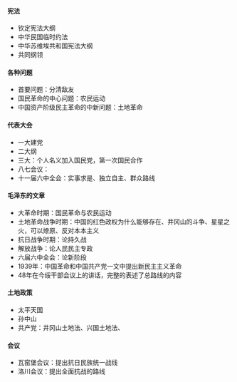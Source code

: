 #### 宪法

- 钦定宪法大纲
- 中华民国临时约法
- 中华苏维埃共和国宪法大纲
- 共同纲领

#### 各种问题

- 首要问题：分清敌友
- 国民革命的中心问题：农民运动
- 中国资产阶级民主革命的中新问题：土地革命





#### 代表大会

- 一大建党
- 二大纲
- 三大：个人名义加入国民党，第一次国民合作
- 八七会议：
- 十一届六中全会：实事求是、独立自主、群众路线

#### 毛泽东的文章

- 大革命时期：国民革命与农民运动
- 土地革命战争时期：中国的红色政权为什么能够存在、井冈山的斗争、星星之火，可以燎原、反对本本主义
- 抗日战争时期：论持久战
- 解放战争：论人民民主专政
- 六届六中全会：论新阶段
- 1939年：中国革命和中国共产党一文中提出新民主主义革命
- 48年在今绥干部会议上的讲话，完整的表述了总路线的内容

#### 土地政策

- 太平天国
- 孙中山
- 共产党：井冈山土地法、兴国土地法、

#### 会议

- 瓦窑堡会议：提出抗日民族统一战线
- 洛川会议：提出全面抗战的路线
